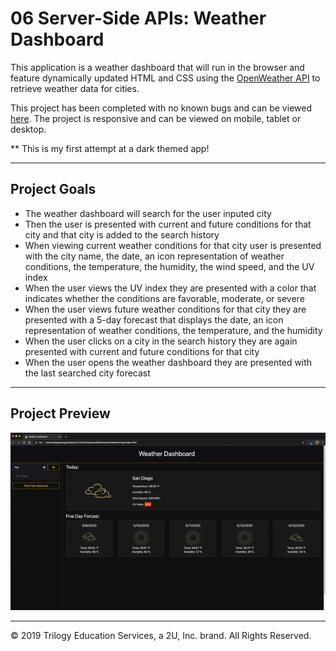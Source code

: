 # 06 Server-Side APIs: Weather Dashboard

This application is a weather dashboard that will run in the browser and feature dynamically updated HTML and CSS using the [OpenWeather API](https://openweathermap.org/api) to retrieve weather data for cities. 

This project has been completed with no known bugs and can be viewed [here](https://kelly70ve.github.io/WeatherApp/). The project is responsive and can be viewed on mobile, tablet or desktop.

** This is my first attempt at a dark themed app!

--- 

## Project Goals

- The weather dashboard will search for the user inputed city
- Then the user is presented with current and future conditions for that city and that city is added to the search history
- When viewing current weather conditions for that city user is presented with the city name, the date, an icon representation of weather conditions, the temperature, the humidity, the wind speed, and the UV index
- When the user views the UV index they are presented with a color that indicates whether the conditions are favorable, moderate, or severe
- When the user views future weather conditions for that city they are presented with a 5-day forecast that displays the date, an icon representation of weather conditions, the temperature, and the humidity
- When the user clicks on a city in the search history they are again presented with current and future conditions for that city
- When the user opens the weather dashboard they are presented with the last searched city forecast

--- 

## Project Preview

![weather dashboard demo](./Assets/demo.gif)


- - -
© 2019 Trilogy Education Services, a 2U, Inc. brand. All Rights Reserved.
